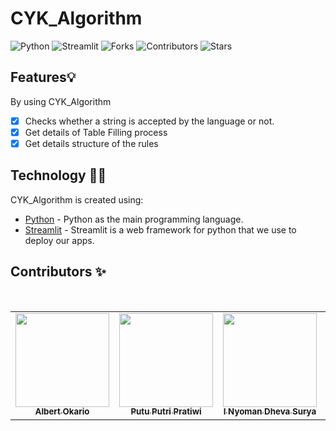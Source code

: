 # CYK_Algorithm

![Python](https://img.shields.io/badge/Python-FFD43B?style=for-the-badge&logo=python&logoColor=blue)
![Streamlit](https://img.shields.io/badge/Streamlit-430098?style=for-the-badge&logo=Streamlit&logoColor=blue)
![Forks](https://img.shields.io/github/forks/Albert1915/CFG_Parsing?style=for-the-badge)
![Contributors](https://img.shields.io/github/contributors/Albert1915/CFG_Parsing?style=for-the-badge)
![Stars](https://img.shields.io/github/stars/Albert1915/CFG_Parsing?style=for-the-badge)


## Features💡
By using CYK_Algorithm
- [x] Checks whether a string is accepted by the language or not.
- [x] Get details of Table Filling process
- [x] Get details structure of the rules

## Technology 👨‍💻
CYK_Algorithm is created using:
- [Python](https://www.python.org/) - 
Python as the main programming language.
- [Streamlit](https://streamlit.io/) - Streamlit is a web framework for python that we use to deploy our apps.


## Contributors ✨
<br>
<table align="center">
  <tr>
    <td align="center"><a href="https://github.com/Albert1915"><img src="https://avatars.githubusercontent.com/u/76970766?s=400&u=adf4015762046d3e3ab4178b48366719243df2fc&v=4" width="150px;" alt=""/><br><sub><b>Albert Okario</b></sub></td> 
    <td align="center"><a href="https://github.com/putrip3"><img src="https://avatars.githubusercontent.com/u/103046943?v=4" width="150px;" alt=""/><br><sub><b>Putu Putri Pratiwi</b></sub></td>
    <td align="center"><a href="https://github.com/kamisama27"><img src="https://avatars.githubusercontent.com/u/64056781?v=4" width="150px;" alt=""/><br><sub><b>I Nyoman Dheva Surya</b></sub></td>
    <td align="center"><a href="https://github.com/hanaachristine"><img src="https://avatars.githubusercontent.com/u/102980333?v=4" width="150px;" alt=""/><br><sub><b>Hana Christine</b></sub></td>
  </tr>
</table>

